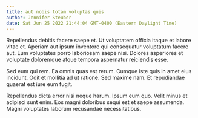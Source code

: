 ```yaml
---
title: aut nobis totam voluptas quis
author: Jennifer Steuber
date: Sat Jun 25 2022 21:44:04 GMT-0400 (Eastern Daylight Time)
---
```

Repellendus debitis facere saepe et. Ut voluptatem officia itaque et labore vitae et. Aperiam aut ipsum inventore qui consequatur voluptatum facere aut. Eum voluptates porro laboriosam saepe nisi. Dolores asperiores et voluptate doloremque atque tempora aspernatur reiciendis esse.

 Sed eum qui rem. Ea omnis quas est rerum. Cumque iste quis in amet eius incidunt. Odit et mollitia ad ut ratione. Sed maxime nam. Et repudiandae quaerat est iure eum fugit.

 Repellendus dicta error nisi neque harum. Ipsum eum quo. Velit minus et adipisci sunt enim. Eos magni doloribus sequi est et saepe assumenda. Magni voluptates laborum recusandae necessitatibus.